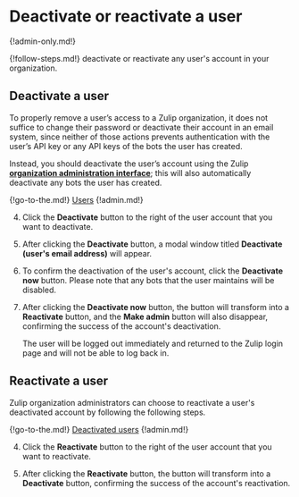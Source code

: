# Deactivate or reactivate a user

{!admin-only.md!}

{!follow-steps.md!} deactivate or reactivate any user's account in your
organization.

## Deactivate a user

To properly remove a user’s access to a Zulip organization, it does
not suffice to change their password or deactivate their account in an
email system, since neither of those actions prevents authentication
with the user’s API key or any API keys of the bots the user has
created.

Instead, you should deactivate the user’s account using the Zulip
**[organization administration interface](/help/change-your-organization-settings)**;
this will also automatically deactivate any bots the user has created.

{!go-to-the.md!} [Users](/#organization/user-list-admin)
{!admin.md!}

 4. Click the **Deactivate** button to the right of the user account that you
want to deactivate.

4. After clicking the **Deactivate** button, a modal window titled
**Deactivate (user's email address)** will appear.

5. To confirm the deactivation of the user's account, click the **Deactivate now**
button. Please note that any bots that the user maintains will be
disabled.

6. After clicking the **Deactivate now** button, the button will transform into
a **Reactivate** button, and the **Make admin** button will also
disappear, confirming the success of the account's deactivation.

    The user will be logged out immediately and returned to the Zulip login page
    and will not be able to log back in.

## Reactivate a user

Zulip organization administrators can choose to reactivate a user's deactivated account
by following the following steps.

{!go-to-the.md!} [Deactivated users](/#organization/deactivated-users-admin)
{!admin.md!}

4. Click the **Reactivate** button to the right of the user account that you
want to reactivate.

5. After clicking the **Reactivate** button, the button will transform into a
**Deactivate** button, confirming the success of the account's reactivation.
